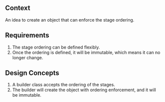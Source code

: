 ## Context
An idea to create an object that can enforce the stage ordering.

## Requirements
1. The stage ordering can be defined flexibly.
1. Once the ordering is defined, it will be immutable, which means it can no longer change.

## Design Concepts
1. A builder class accepts the ordering of the stages.
1. The builder will create the object with ordering enforcement, and it will be immutable.